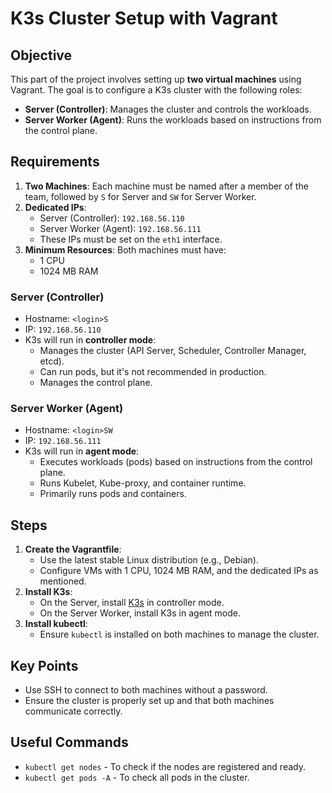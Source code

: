 # K3s Cluster Setup with Vagrant

## Objective

This part of the project involves setting up **two virtual machines** using Vagrant. The goal is to configure a K3s cluster with the following roles:

- **Server (Controller)**: Manages the cluster and controls the workloads.
- **Server Worker (Agent)**: Runs the workloads based on instructions from the control plane.

## Requirements

1. **Two Machines**: Each machine must be named after a member of the team, followed by `S` for Server and `SW` for Server Worker.
2. **Dedicated IPs**: 
   - Server (Controller): `192.168.56.110`
   - Server Worker (Agent): `192.168.56.111`
   - These IPs must be set on the `eth1` interface.
3. **Minimum Resources**: Both machines must have:
   - 1 CPU
   - 1024 MB RAM

### Server (Controller)

- Hostname: `<login>S`
- IP: `192.168.56.110`
- K3s will run in **controller mode**:
  - Manages the cluster (API Server, Scheduler, Controller Manager, etcd).
  - Can run pods, but it's not recommended in production.
  - Manages the control plane.

### Server Worker (Agent)

- Hostname: `<login>SW`
- IP: `192.168.56.111`
- K3s will run in **agent mode**:
  - Executes workloads (pods) based on instructions from the control plane.
  - Runs Kubelet, Kube-proxy, and container runtime.
  - Primarily runs pods and containers.

## Steps

1. **Create the Vagrantfile**:
   - Use the latest stable Linux distribution (e.g., Debian).
   - Configure VMs with 1 CPU, 1024 MB RAM, and the dedicated IPs as mentioned.
2. **Install K3s**:
   - On the Server, install [K3s](https://docs.k3s.io/) in controller mode.
   - On the Server Worker, install K3s in agent mode.
3. **Install kubectl**:
   - Ensure `kubectl` is installed on both machines to manage the cluster.

## Key Points

- Use SSH to connect to both machines without a password.
- Ensure the cluster is properly set up and that both machines communicate correctly.

## Useful Commands

- `kubectl get nodes` - To check if the nodes are registered and ready.
- `kubectl get pods -A` - To check all pods in the cluster.
